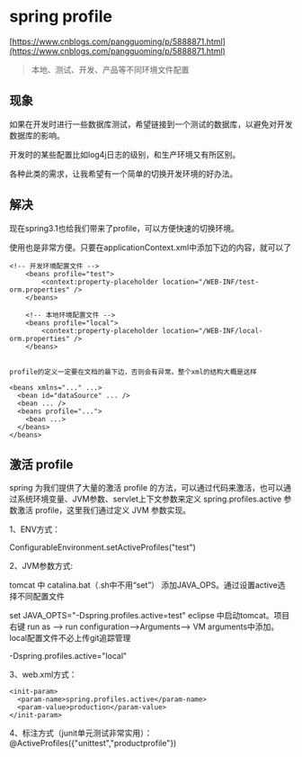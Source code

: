 # spring profile

[https://www.cnblogs.com/pangguoming/p/5888871.html](https://www.cnblogs.com/pangguoming/p/5888871.html)

> 本地、测试、开发、产品等不同环境文件配置

## 现象

如果在开发时进行一些数据库测试，希望链接到一个测试的数据库，以避免对开发数据库的影响。

开发时的某些配置比如log4j日志的级别，和生产环境又有所区别。

各种此类的需求，让我希望有一个简单的切换开发环境的好办法。

## 解决

现在spring3.1也给我们带来了profile，可以方便快速的切换环境。

使用也是非常方便。只要在applicationContext.xml中添加下边的内容，就可以了

```text
<!-- 开发环境配置文件 -->
    <beans profile="test">
        <context:property-placeholder location="/WEB-INF/test-orm.properties" />
    </beans>

    <!-- 本地环境配置文件 -->
    <beans profile="local">
        <context:property-placeholder location="/WEB-INF/local-orm.properties" />
    </beans>


profile的定义一定要在文档的最下边，否则会有异常。整个xml的结构大概是这样

<beans xmlns="..." ...>  
  <bean id="dataSource" ... />  
  <bean ... />  
  <beans profile="...">  
    <bean ...>  
  </beans>  
</beans>
```

## 激活 profile

spring 为我们提供了大量的激活 profile 的方法，可以通过代码来激活，也可以通过系统环境变量、JVM参数、servlet上下文参数来定义 spring.profiles.active 参数激活 profile，这里我们通过定义 JVM 参数实现。

1、ENV方式：

ConfigurableEnvironment.setActiveProfiles\("test"\)

2、JVM参数方式:

tomcat 中 catalina.bat（.sh中不用“set”） 添加JAVA\_OPS。通过设置active选择不同配置文件

set JAVA\_OPTS="-Dspring.profiles.active=test" eclipse 中启动tomcat。项目右键 run as –&gt; run configuration–&gt;Arguments–&gt; VM arguments中添加。local配置文件不必上传git追踪管理

-Dspring.profiles.active="local"

3、web.xml方式：

```text
<init-param>
  <param-name>spring.profiles.active</param-name>
  <param-value>production</param-value>
</init-param>
```

4、标注方式（junit单元测试非常实用）： @ActiveProfiles\({"unittest","productprofile"}\)

